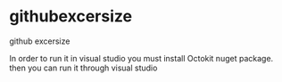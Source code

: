 # githubexcersize
github excersize

In order to run it in visual studio you must install Octokit nuget package. then you can run it through visual studio 
